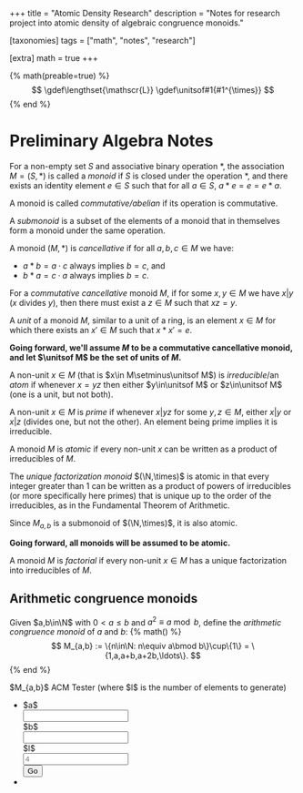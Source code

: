 +++
title = "Atomic Density Research"
description = "Notes for research project into atomic density of algebraic congruence monoids."

[taxonomies]
tags = ["math", "notes", "research"]

[extra]
math = true
+++

{% math(preable=true) %}
$$
\gdef\lengthset{\mathscr{L}}
\gdef\unitsof#1{#1^{\times}}
$$
{% end %}

<script type="text/javascript">
const acm_elements = (a, b, l) => {
    if (a == 1) {
        return [...Array(l).keys()].map(q => a+q*b);
    } else {
        return [1].concat([...Array(l-1).keys()].map(q => a+(q+1)*b));
    }
};
const acm_string = (a, b, l) => {
    var valid = false;
    var s;
    if (!Number.isInteger(a) || !Number.isInteger(b) || !Number.isInteger(l)) {
        s = String.raw`\exists x\in\{a,b,l\}\Rightarrow\not\in\N`;
    } else if (0 >= a) {
        s = String.raw`0\not< a`;
    } else if (a > b) {
        s = String.raw`a\not\leq b`;
    } else if (a**2 % b != a % b) {
        s = String.raw`a^2\not\equiv a\bmod b`;
    } else {
        valid = true;
        s = String.raw`
            M_{${a},${b}}
        = \{n\in\N:n\equiv ${a}\bmod ${b}\}${a != 1 ? String.raw`\cup\{1\}` : ""}
        = \{${acm_elements(a, b, l).join()},\ldots\}`;
    };
    return [valid, s];
}
</script>

# Preliminary Algebra Notes

For a non-empty set $S$ and associative binary operation $\ast$, the association $M=(S,\ast)$
is called a *monoid* if $S$ is closed under the operation $\ast$, and there exists an
identity element $e\in S$ such that for all $a\in S$, $a\ast e=e=e\ast a$.

A monoid is called *commutative/abelian* if its operation is commutative.

A *submonoid* is a subset of the elements of a monoid that in themselves form a monoid under the
same operation.

A monoid $(M,\ast)$ is *cancellative* if for all $a,b,c\in M$ we have:
- $a\ast b=a\cdot c$ always implies $b=c$, and
- $b\ast a=c\cdot a$ always implies $b=c$.

For a *commutative cancellative* monoid $M$,
if for some $x,y\in M$ we have $x|y$ ($x$ divides $y$),
then there must exist a $z\in M$ such that $xz=y$.

A *unit* of a monoid $M$, similar to a unit of a ring, is an element $x\in M$ for which there
exists an $x'\in M$ such that $x\ast x'=e$.

**Going forward, we'll assume $M$ to be a commutative cancellative monoid, and let $\unitsof M$ be
the set of units of $M$.**

A non-unit $x\in M$ (that is $x\in M\setminus\unitsof M$)
is *irreducible*/an *atom* if whenever $x=yz$ then either $y\in\unitsof M$
or $z\in\unitsof M$ (one is a unit, but not both).

A non-unit $x\in M$ is *prime* if whenever $x|yz$ for some $y,z\in M$, either $x|y$ or $x|z$
(divides one, but not the other). An element being prime implies it is irreducible.

A monoid $M$ is *atomic* if every non-unit $x$ can be written as a product of irreducibles of $M$.

The *unique factorization monoid* $(\N,\times)$ is atomic in that every integer greater than 1 can
be written as a product of powers of irreducibles (or more specifically here primes) that is unique
up to the order of the irreducibles, as in the Fundamental Theorem of Arithmetic.

Since $M_{a,b}$ is a submonoid of $(\N,\times)$, it is also atomic.

**Going forward, all monoids will be assumed to be atomic.**

A monoid $M$ is *factorial* if every non-unit $x\in M$ has a unique factorization into
irreducibles of $M$.

## Arithmetic congruence monoids

Given $a,b\in\N$ with $0<a\le b$ and $a^2\equiv a\bmod b$,
define the *arithmetic congruence monoid* of $a$ and $b$:
{% math() %}
$$
M_{a,b}
:= \{n\in\N: n\equiv a\bmod b\}\cup\{1\}
= \{1,a,a+b,a+2b,\ldots\}.
$$
{% end %}

<div id="acm-checker" class="card">
    <div class="card-header">
        $M_{a,b}$ ACM Tester (where $l$ is the number of elements to generate)
    </div>
    <ul class="list-group list-group-flush">
        <li class="list-group-item">
            <div class="form-row">
                <div class="col">
                    <div class="input-group">
                        <div class="input-group-prepend">
                            <span class="input-group-text">$a$</span>
                        </div>
                        <input id="acm-checker-a" class="form-control" type="text">
                    </div>
                </div>
                <div class="col">
                    <div class="input-group">
                        <div class="input-group-prepend">
                            <span class="input-group-text">$b$</span>
                        </div>
                        <input id="acm-checker-b" class="form-control" type="text">
                    </div>
                </div>
                <div class="col">
                    <div class="input-group">
                        <div class="input-group-prepend">
                            <span class="input-group-text">$l$</span>
                        </div>
                        <input id="acm-checker-l" class="form-control" type="text" placeholder="4">
                    </div>
                </div>
                <div class="col">
                    <button id="acm-checker-btn" class="btn btn-primary btn-block">Go</button>
                </div>
            </div>
        </li>
        <li id="acm-checker-res" class="list-group-item text-center"></li>
    </ul>
</div>
<script>
const danger = "list-group-item-danger";
const res = $("#acm-checker-res");
const ele = res[0];
$("#acm-checker-btn").click(() => {
    const a = parseFloat($("#acm-checker-a").val());
    const b = parseFloat($("#acm-checker-b").val());
    const l = parseFloat($("#acm-checker-l").val() || 4);
    const [valid, s] = acm_string(a, b, l);
    if (!valid) {
        res.addClass(danger);
    } else {
        res.removeClass(danger);
    }
    katex.render(s, ele);
});
</script>
